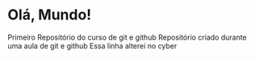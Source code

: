 # Olá, Mundo!
Primeiro Repositório do curso de git e github
Repositório criado durante uma aula de git e github
Essa linha alterei no cyber
